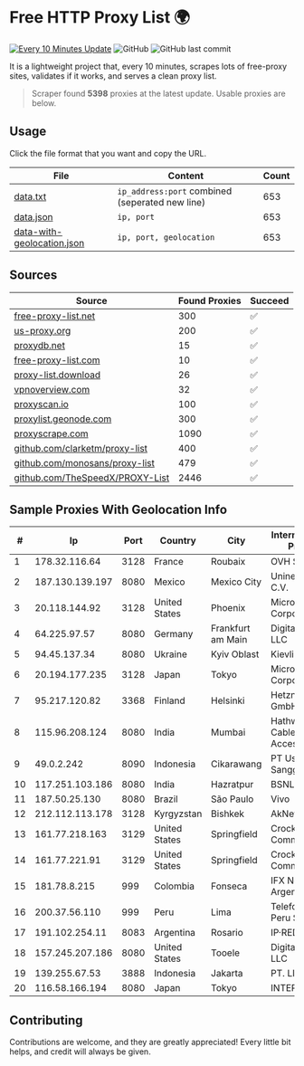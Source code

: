 
# Free HTTP Proxy List 🌍

[![Every 10 Minutes Update](https://github.com/mertguvencli/http-proxy-list/actions/workflows/main.yml/badge.svg?branch=main)](https://github.com/mertguvencli/http-proxy-list/actions/workflows/main.yml)
![GitHub](https://img.shields.io/github/license/mertguvencli/http-proxy-list)
![GitHub last commit](https://img.shields.io/github/last-commit/mertguvencli/http-proxy-list)

It is a lightweight project that, every 10 minutes, scrapes lots of free-proxy sites, validates if it works, and serves a clean proxy list.


> Scraper found **5398** proxies at the latest update. Usable proxies are below.

## Usage

Click the file format that you want and copy the URL.


|File|Content|Count|
|----|-------|-----|
|[data.txt](https://raw.githubusercontent.com/mertguvencli/http-proxy-list/main/proxy-list/data.txt)|`ip_address:port` combined (seperated new line)|653|
|[data.json](https://raw.githubusercontent.com/mertguvencli/http-proxy-list/main/proxy-list/data.json)|`ip, port`|653|
|[data-with-geolocation.json](https://raw.githubusercontent.com/mertguvencli/http-proxy-list/main/proxy-list/data-with-geolocation.json)|`ip, port, geolocation`|653|

## Sources

|Source|Found Proxies|Succeed|
|------|-------------|-------|
|[free-proxy-list.net](https://free-proxy-list.net)|300|✅|
|[us-proxy.org](https://www.us-proxy.org)|200|✅|
|[proxydb.net](http://proxydb.net)|15|✅|
|[free-proxy-list.com](https://free-proxy-list.com/?page=&port=&type%5B%5D=http&type%5B%5D=https&up_time=0&search=Search)|10|✅|
|[proxy-list.download](https://www.proxy-list.download/HTTP)|26|✅|
|[vpnoverview.com](https://vpnoverview.com/privacy/anonymous-browsing/free-proxy-servers)|32|✅|
|[proxyscan.io](https://www.proxyscan.io)|100|✅|
|[proxylist.geonode.com](https://proxylist.geonode.com/api/proxy-list?limit=300&page=1&sort_by=lastChecked&sort_type=desc&protocols=http,https)|300|✅|
|[proxyscrape.com](https://api.proxyscrape.com/v2/?request=displayproxies&protocol=http&timeout=10000&country=all&ssl=all&anonymity=all)|1090|✅|
|[github.com/clarketm/proxy-list](https://raw.githubusercontent.com/clarketm/proxy-list/master/proxy-list-raw.txt)|400|✅|
|[github.com/monosans/proxy-list](https://raw.githubusercontent.com/monosans/proxy-list/main/proxies/http.txt)|479|✅|
|[github.com/TheSpeedX/PROXY-List](https://raw.githubusercontent.com/TheSpeedX/PROXY-List/master/http.txt)|2446|✅|


## Sample Proxies With Geolocation Info

|#|Ip|Port|Country|City|Internet Service Provider|
|-|--|----|-------|----|-------------------------|
|1|178.32.116.64|3128|France|Roubaix|OVH SAS|
|2|187.130.139.197|8080|Mexico|Mexico City|Uninet S.A. de C.V.|
|3|20.118.144.92|3128|United States|Phoenix|Microsoft Corporation|
|4|64.225.97.57|8080|Germany|Frankfurt am Main|DigitalOcean, LLC|
|5|94.45.137.34|8080|Ukraine|Kyiv Oblast|Kievline LLC|
|6|20.194.177.235|3128|Japan|Tokyo|Microsoft Corporation|
|7|95.217.120.82|3368|Finland|Helsinki|Hetzner Online GmbH|
|8|115.96.208.124|8080|India|Mumbai|Hathway IP over Cable Internet Access|
|9|49.0.2.242|8090|Indonesia|Cikarawang|PT Usaha Adi Sanggoro|
|10|117.251.103.186|8080|India|Hazratpur|BSNL Internet|
|11|187.50.25.130|8080|Brazil|São Paulo|Vivo|
|12|212.112.113.178|3128|Kyrgyzstan|Bishkek|AkNet|
|13|161.77.218.163|3129|United States|Springfield|Crocker Communications|
|14|161.77.221.91|3129|United States|Springfield|Crocker Communications|
|15|181.78.8.215|999|Colombia|Fonseca|IFX Networks Argentina S.R.L|
|16|200.37.56.110|999|Peru|Lima|Telefonica del Peru S.A.A.|
|17|191.102.254.11|8083|Argentina|Rosario|IP·RED|
|18|157.245.207.186|8080|United States|Tooele|DigitalOcean, LLC|
|19|139.255.67.53|3888|Indonesia|Jakarta|PT. LINKNET|
|20|116.58.166.194|8080|Japan|Tokyo|INTERLINK|



## Contributing

Contributions are welcome, and they are greatly appreciated! Every
little bit helps, and credit will always be given.

